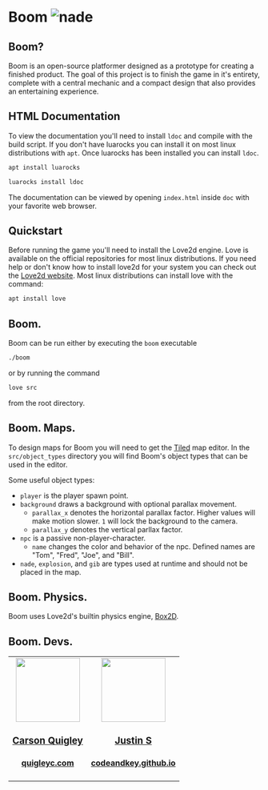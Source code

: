 # Boom ![nade](src/assets/sprites/16x16_nade.png "boom")

## Boom?

Boom is an open-source platformer designed as a prototype for creating a
finished product. The goal of this project is to finish the game in it's
entirety, complete with a central mechanic and a compact design that also
provides an entertaining experience.

## HTML Documentation

To view the documentation you'll need to install `ldoc` and compile with the
build script. If you don't have luarocks you can install it on most linux
distributions with `apt`. Once luarocks has been installed you can install
`ldoc`.

```BASH
apt install luarocks

luarocks install ldoc
```

The documentation can be viewed by opening `index.html` inside `doc` with your
favorite web browser.

## Quickstart

Before running the game you'll need to install the Love2d engine. Love is
available on the official repositories for most linux distributions.
If you need help or don't know how to install love2d for your system you can
check out the [Love2d website](https://love2d.org). Most linux distributions
can install love with the command: 

```BASH
apt install love
```
## Boom. 

Boom can be run either by executing the `boom` executable

```BASH
./boom
```

or by running the command

```BASH
love src
```

from the root directory.

## Boom. Maps.

To design maps for Boom you will need to get the [Tiled](https://www.mapeditor.org/) map editor.
In the `src/object_types` directory you will find Boom's object types that can be used in the editor.

Some useful object types:
- `player` is the player spawn point.
- `background` draws a background with optional parallax movement.
    - `parallax_x` denotes the horizontal parallax factor. Higher values will make motion slower. `1` will lock the background to the camera.
    - `parallax_y` denotes the vertical parllax factor.
- `npc` is a passive non-player-character.
    - `name` changes the color and behavior of the npc. Defined names are "Tom", "Fred", "Joe", and "Bill".
- `nade`, `explosion`, and `gib` are types used at runtime and should not be placed in the map.

## Boom. Physics.

Boom uses Love2d's builtin physics engine, [Box2D](http://box2d.org/about/).

## Boom. Devs.

<!-- Please forgive my html in markdown for the really pretty table -->

<table>
  <tr>
    <td align="center">
      <a href="https://github.com/quigley-c">
      <img src="https://avatars1.githubusercontent.com/u/35495466?s=460&v=4"
        width=128px>
      <h3><a href="https://github.com/quigley-c">Carson Quigley</a></h3>
      <h4><a href="https://quigleyc.com">quigleyc.com</a><h4>
    </td>
    <td align="center">
      <a href="https://github.com/codeandkey">
      <img src="https://avatars1.githubusercontent.com/u/3630356?s=460&v=4"
        width=128px>
      <h3><a href="https://github.com/codeandkey">Justin S</a></h3>
      <h4><a href="https://codeandkey.github.io">codeandkey.github.io</a><h4>
    </td>
  </tr>
</table>
